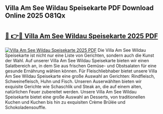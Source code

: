 ## Villa Am See Wildau Speisekarte PDF Download Online 2025 O81Qx

# <h2><a href="http://gcbtmd.nevu.top/?p=Villa+Am+See+Wildau+Speisekarte">🔗 👉🔴 Villa Am See Wildau Speisekarte 2025 PDF</a></h2>

[![Villa Am See Wildau Speisekarte 2025 PDF](https://i.imgur.com/dBaPXMq.png)](http://gcbtmd.nevu.top/?p=Villa+Am+See+Wildau+Speisekarte)
Die Villa Am See Wildau Speisekarte ist nicht nur eine Liste von Gerichten, sondern auch die Kunst der Wahl. Auf unserer Villa Am See Wildau Speisekarte bieten wir einen Salatbereich an, in dem Sie aus frischen Gemüse- und Obstsalaten für eine gesunde Ernährung wählen können. Für Fleischliebhaber bietet unsere Villa Am See Wildau Speisekarte eine große Auswahl an Gerichten: Rindfleisch, Schweinefleisch, Huhn und Fisch. Unseren Auserwählten bieten wir exquisite Gerichte wie Schaschlik und Steak an, die auf einem alten, natürlichen Feuer zubereitet werden. Unsere Villa Am See Wildau Speisekarte bietet eine große Auswahl an Desserts, von traditionellen Kuchen und Kuchen bis hin zu exquisiten Crème Brûlée und Schokoladensouffle.
